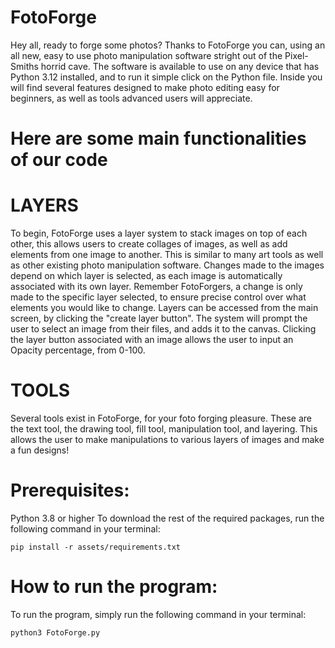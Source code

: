 # FotoForge
Hey all, ready to forge some photos? Thanks to FotoForge you can, using an all new, easy to use photo manipulation software stright out of the Pixel-Smiths horrid cave. The software is available to use on any device that has Python 3.12 installed, and to run it simple click on the Python file. Inside you will find several features designed to make photo editing easy for beginners, as well as tools advanced users will appreciate. 

# Here are some main functionalities of our code

# LAYERS
To begin, FotoForge uses a layer system to stack images on top of each other, this allows users to create collages of images, as well as add elements from one image to another. This is similar to many art tools as well as other existing photo manipulation software. Changes made to the images depend on which layer is selected, as each image is automatically associated with its own layer. Remember FotoForgers, a change is only made to the specific layer selected, to ensure precise control over what elements you would like to change. Layers can be accessed from the main screen, by clicking the "create layer button". The system will prompt the user to select an image from their files, and adds it to the canvas. Clicking the layer button associated with an image allows the user to input an Opacity percentage, from 0-100. 

# TOOLS 
Several tools exist in FotoForge, for your foto forging pleasure. These are the text tool, the drawing tool, fill tool, manipulation tool, and layering. This allows the user to make manipulations to various layers of images and make a fun designs!

# Prerequisites: 
Python 3.8 or higher
To download the rest of the required packages, run the following command in your terminal:
```
pip install -r assets/requirements.txt
```
# How to run the program:

To run the program, simply run the following command in your terminal:
```
python3 FotoForge.py
```


